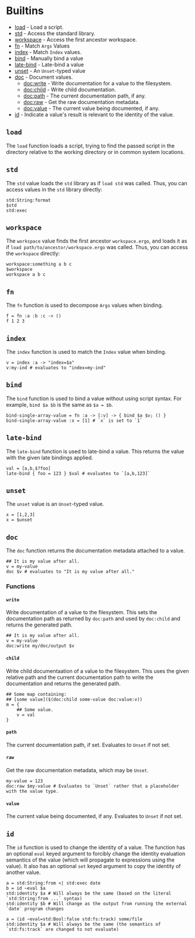 # Builtins

* [load](#load) - Load a script.
* [std](#std) - Access the standard library.
* [workspace](#workspace) - Access the first ancestor workspace.
* [fn](#fn) - Match `Args` Values
* [index](#index) - Match `Index` values.
* [bind](#bind) - Manually bind a value
* [late-bind](#late-bind) - Late-bind a value
* [unset](#unset) - An `Unset`-typed value
* [doc](#doc) - Document values.
  * [doc:write](#doc-write) - Write documentation for a value to the filesystem.
  * [doc:child](#doc-child) - Write child documentation.
  * [doc:path](#doc-path) - The current documentation path, if any.
  * [doc:raw](#doc-raw) - Get the raw documentation metadata.
  * [doc:value](#doc-value) - The current value being documented, if any.
* [id](#id) - Indicate a value's result is relevant to the identity of the
  value.


<div class="function">

## `load`
The `load` function loads a script, trying to find the passed script in the
directory relative to the working directory or in common system locations.

</div>

<div class="function">

## `std`
The `std` value loads the `std` library as if `load std` was called. Thus, you
can access values in the `std` library directly:

```ergo
std:String:format
$std
std:exec
```

</div>

<div class="function">

## `workspace`
The `workspace` value finds the first ancestor `workspace.ergo`, and loads it as
if `load path/to/ancestor/workspace.ergo` was called. Thus, you can access the
`workspace` directly:

```ergo
workspace:something a b c
$workspace
workspace a b c
```

</div>

<div class="function">

## `fn`
The `fn` function is used to decompose `Args` values when binding.

```ergo
f = fn :a :b :c -> ()
f 1 2 3
```

</div>

<div class="function">

## `index`
The `index` function is used to match the `Index` value when binding.

```ergo
v = index :a -> "index=$a"
v:my-ind # evaluates to "index=my-ind"
```

</div>

<div class="function">

## `bind`
The `bind` function is used to bind a value without using script syntax. For
example, `bind $a $b` is the same as `$a = $b`.

```ergo
bind-single-array-value = fn :a -> [:v] -> { bind $a $v; () }
bind-single-array-value :x = [1] # `x` is set to `1`
```

</div>

<div class="function">

## `late-bind`
The `late-bind` function is used to late-bind a value. This returns the value
with the given late bindings applied.

```ergo
val = [a,b,$?foo]
late-bind { foo = 123 } $val # evaluates to `[a,b,123]`
```

</div>

<div class="function">

## `unset`
The `unset` value is an `Unset`-typed value.

```ergo
x = [1,2,3]
x = $unset
```

</div>

<div class="function">

## `doc`
The `doc` function returns the documentation metadata attached to a value.

```ergo
## It is my value after all.
v = my-value
doc $v # evaluates to "It is my value after all."
```

### Functions

<div class="function">

<a name="doc-write"></a>
#### `write`
Write documentation of a value to the filesystem. This sets the documentation
path as returned by `doc:path` and used by `doc:child` and returns the generated
path.

```ergo
## It is my value after all.
v = my-value
doc:write my/doc/output $v
```

</div>

<div class="function">

<a name="doc-child"></a>
#### `child`
Write child documentaation of a value to the filesystem. This uses the given
relative path and the current documentation path to write the documentation and
returns the generated path.

```ergo
## Some map containing:
## [some value]($(doc:child some-value doc:value:v))
m = {
    ## Some value.
    v = val
}
```

</div>

<div class="function">

<a name="doc-path"></a>
#### `path`
The current documentation path, if set. Evaluates to `Unset` if not set.

</div>

<div class="function">

<a name="doc-raw"></a>
#### `raw`
Get the raw documentation metadata, which may be `Unset`.

```ergo
my-value = 123
doc:raw $my-value # Evaluates to `Unset` rather that a placeholder with the value type.
```

</div>

<div class="function">

<a name="doc-value"></a>
#### `value`
The current value being documented, if any. Evaluates to `Unset` if not set.

</div>

</div>

<div class="function">

## `id`
The `id` function is used to change the identity of a value. The function has an
optional `eval` keyed argument to forcibly change the identity evaluation
semantics of the value (which will propagate to expressions using the value). It
also has an optional `set` keyed argument to copy the identity of another value.

```ergo
a = std:String:from <| std:exec date
b = id ~eval $a
std:identity $a # Will always be the same (based on the literal `std:String:from ...` syntax)
std:identity $b # Will change as the output from running the external `date` program changes

a = (id ~eval=std:Bool:false std:fs:track) some/file
std:identity $a # Will always be the same (the semantics of `std:fs:track` are changed to not evaluate)
```

</div>
